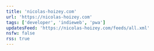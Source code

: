 ```yaml
---
title: 'nicolas-hoizey.com'
url: 'https://nicolas-hoizey.com'
tags: ['developer', 'indieweb', 'pwa']
updatesFeed: 'https://nicolas-hoizey.com/feeds/all.xml'
nsfw: false
rss: true
---
```

